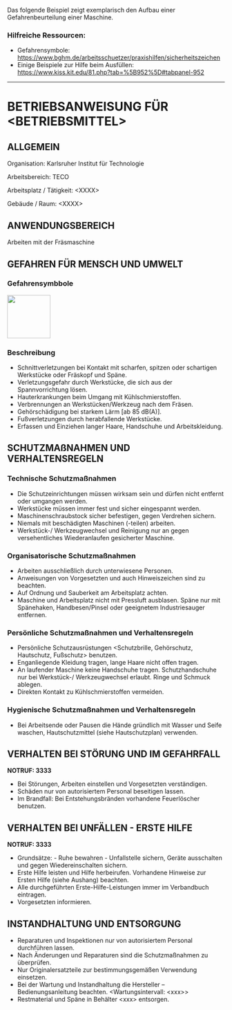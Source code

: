 Das folgende Beispiel zeigt exemplarisch den Aufbau einer Gefahrenbeurteilung einer Maschine. 

### Hilfreiche Ressourcen:
- Gefahrensymbole: https://www.bghm.de/arbeitsschuetzer/praxishilfen/sicherheitszeichen
- Einige Beispiele zur Hilfe beim Ausfüllen: https://www.kiss.kit.edu/81.php?tab=%5B952%5D#tabpanel-952

____


# BETRIEBSANWEISUNG FÜR \<BETRIEBSMITTEL\>

## ALLGEMEIN
Organisation: Karlsruher Institut für Technologie

Arbeitsbereich: TECO

Arbeitsplatz / Tätigkeit: \<XXXX\>

Gebäude / Raum: \<XXXX\>

## ANWENDUNGSBEREICH
Arbeiten mit der Fräsmaschine

## GEFAHREN FÜR MENSCH UND UMWELT
### Gefahrensymbbole
<img src="https://www.bghm.de/fileadmin/user_upload/Arbeitsschuetzer/Praxishilfen/Sicherheitszeichen/warn/W024%20Warnung%20vor%20Handverletzungen.jpg" data-canonical-src="https://www.bghm.de/fileadmin/user_upload/Arbeitsschuetzer/Praxishilfen/Sicherheitszeichen/warn/W024%20Warnung%20vor%20Handverletzungen.jpg" width="100" />

### Beschreibung
-	Schnittverletzungen bei Kontakt mit scharfen, spitzen oder schartigen Werkstücke oder Fräskopf und Späne.
-	Verletzungsgefahr durch Werkstücke, die sich aus der Spannvorrichtung lösen.
- Hauterkrankungen beim Umgang mit Kühlschmierstoffen.
- Verbrennungen an Werkstücken/Werkzeug nach dem Fräsen.
- Gehörschädigung bei starkem Lärm [ab 85 dB(A)].
- Fußverletzungen durch herabfallende Werkstücke.
- Erfassen und Einziehen langer Haare, Handschuhe und Arbeitskleidung.


## SCHUTZMAßNAHMEN UND VERHALTENSREGELN
### 
### Technische Schutzmaßnahmen 
- Die Schutzeinrichtungen müssen wirksam sein und dürfen nicht entfernt oder umgangen werden.
- Werkstücke müssen immer fest und sicher eingespannt werden.
- Maschinenschraubstock sicher befestigen, gegen Verdrehen sichern.
- Niemals mit beschädigten Maschinen (-teilen) arbeiten. 
- Werkstück-/ Werkzeugwechsel und Reinigung nur an gegen versehentliches Wiederanlaufen gesicherter Maschine.

### Organisatorische Schutzmaßnahmen
- Arbeiten ausschließlich durch unterwiesene Personen.
- Anweisungen von Vorgesetzten und auch Hinweiszeichen sind zu beachten.
- Auf Ordnung und Sauberkeit am Arbeitsplatz achten.
- Maschine und Arbeitsplatz nicht mit Pressluft ausblasen. Späne nur mit Spänehaken, Handbesen/Pinsel oder geeignetem Industriesauger entfernen.

### Persönliche Schutzmaßnahmen und Verhaltensregeln
- Persönliche Schutzausrüstungen \<Schutzbrille, Gehörschutz, Hautschutz, Fußschutz\> benutzen.
- Enganliegende Kleidung tragen, lange Haare nicht offen tragen.
- An laufender Maschine keine Handschuhe tragen. Schutzhandschuhe nur bei Werkstück-/ Werkzeugwechsel erlaubt. Ringe und Schmuck ablegen. 
- Direkten Kontakt zu Kühlschmierstoffen vermeiden.

### Hygienische Schutzmaßnahmen und Verhaltensregeln
- Bei Arbeitsende oder Pausen die Hände gründlich mit Wasser und Seife waschen, Hautschutzmittel (siehe Hautschutzplan) verwenden.



## VERHALTEN BEI STÖRUNG UND IM GEFAHRFALL
**NOTRUF: 3333**
- Bei Störungen, Arbeiten einstellen und Vorgesetzten verständigen.
- Schäden nur von autorisiertem Personal beseitigen lassen.
- Im Brandfall: Bei Entstehungsbränden vorhandene Feuerlöscher benutzen.


## VERHALTEN BEI UNFÄLLEN - ERSTE HILFE
**NOTRUF: 3333**
- Grundsätze:  -  Ruhe bewahren   -  Unfallstelle sichern, Geräte ausschalten und gegen Wiedereinschalten sichern.
- Erste Hilfe leisten und Hilfe herbeirufen. Vorhandene Hinweise zur Ersten Hilfe (siehe Aushang) beachten.
- Alle durchgeführten Erste-Hilfe-Leistungen immer im Verbandbuch eintragen.
- Vorgesetzten informieren.

## INSTANDHALTUNG UND ENTSORGUNG
- Reparaturen und Inspektionen nur von autorisiertem Personal durchführen lassen.
- Nach Änderungen und Reparaturen sind die Schutzmaßnahmen zu überprüfen.
- Nur Originalersatzteile zur bestimmungsgemäßen Verwendung einsetzen.
- Bei der Wartung und Instandhaltung die Hersteller – Bedienungsanleitung beachten. \<Wartungsintervall: \<xxx\>\>
- Restmaterial und Späne in Behälter \<xxx\> entsorgen.

